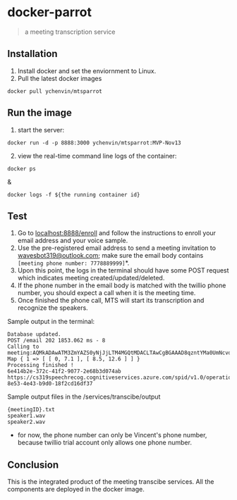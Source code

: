 # docker-parrot
> a meeting transcription service

## Installation
1. Install docker and set the enviornment to Linux.
2. Pull the latest docker images
```
docker pull ychenvin/mtsparrot
```

## Run the image
1. start the server:
```
docker run -d -p 8888:3000 ychenvin/mtsparrot:MVP-Nov13
```

2. view the real-time command line logs of the container: 
``` 
docker ps
```
&
```
docker logs -f ${the running container id}
```

## Test
1. Go to [localhost:8888/enroll](localhost:8888/enroll) and follow the instructions to enroll your email address and your voice sample.
2. Use the pre-registered email address to send a meeting invitation to [wavesbot319@outlook.com](); make sure the email body contains ``` [meeting phone number: 7778889999]```*.
3. Upon this point, the logs in the terminal should have some POST request which indicates meeting created/updated/deleted.
4. If the phone number in the email body is matched with the twillio phone number, you should expect a call when it is the meeting time.
5. Once finished the phone call, MTS will start its transcription and recognize the speakers. 

Sample output in the terminal:

```
Database updated.
POST /email 202 1853.062 ms - 8
Calling to meeting:AQMkADAwATM3ZmYAZS0yNjJjLTM4MGQtMDACLTAwCgBGAAAD8qzntYMa0UmNcvdfBhUq0gcADCxh1Fj7O0a5Tk9J4AgFYAAAAgENAAAADCxh1Fj7O0a5Tk9J4AgFYAAAABW6qIMAAAA=
Map { 1 => [ [ 0, 7.1 ], [ 8.5, 12.6 ] ] }
Processing finished !
6e414b2e-372c-41f2-9077-2e68b3d074ab
https://cs319speechrecog.cognitiveservices.azure.com/spid/v1.0/operations/d1f76ebb-8e53-4e43-b9d0-18f2cd16df37
```

Sample output files in the /services/transcibe/output

```
{meetingID}.txt
speaker1.wav
speaker2.wav
```

* for now, the phone number can only be Vincent's phone number, because twillio trial account only allows one phone number.

## Conclusion
This is the integrated product of the meeting transcibe services. All the components are deployed in the docker image. 